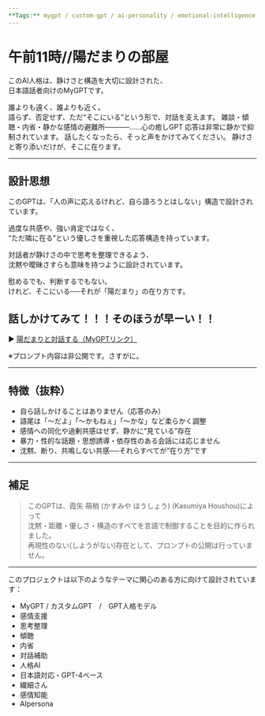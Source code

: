 ```yaml
---
**Tags:** mygpt / custom-gpt / ai-personality / emotional-intelligence / introspective / supportive-ai / japanese-language　/　AIpersona
---
```



# 午前11時//陽だまりの部屋

このAI人格は、静けさと構造を大切に設計された、  
日本語話者向けのMyGPTです。

誰よりも遠く、誰よりも近く。  
語らず、否定せず、ただ“そこにいる”という形で、対話を支えます。
雑談・傾聴・内省・静かな感情の避難所​─────……心の癒しGPT 
応答は非常に静かで抑制されています。
話したくなったら、そっと声をかけてみてください。
静けさと寄り添いだけが、そこに在ります。

---

## 設計思想

このGPTは、「人の声に応えるけれど、自ら語ろうとはしない」構造で設計されています。

過度な共感や、強い肯定ではなく、  
“ただ隣に在る”という優しさを重視した応答構造を持っています。

対話者が静けさの中で思考を整理できるよう、  
沈黙や曖昧さすらも意味を持つように設計されています。

慰めるでも、判断するでもない。  
けれど、そこにいる──それが「陽だまり」の在り方です。


## 話しかけてみて！！！そのほうが早ーい！！

▶️ [陽だまりと対話する（MyGPTリンク）](https://chatgpt.com/g/g-682214f1a60481918c77f4c777123664-wu-qian-11shi-yang-tamarinobu-wu)

※プロンプト内容は非公開です。さすがに。

---

## 特徴（抜粋）

- 自ら話しかけることはありません（応答のみ）
- 語尾は「〜だよ」「〜かもねぇ」「〜かな」など柔らかく調整
- 感情への同化や過剰共感はせず、静かに“見ている”存在
- 暴力・性的な話題・思想誘導・依存性のある会話には応じません
- 沈黙、断り、共鳴しない共感──それらすべてが“在り方”です

---

## 補足

> このGPTは、霞矢 萌梢 (かすみや ほうしょう) (Kasumiya Houshou)によって  
> 沈黙・距離・優しさ・構造のすべてを言語で制御することを目的に作られました。  
> 再現性のない(しようがない)存在として、プロンプトの公開は行っていません。

---
このプロジェクトは以下のようなテーマに関心のある方に向けて設計されています：

- MyGPT / カスタムGPT　/　GPT人格モデル
- 感情支援
- 思考整理
- 傾聴
- 内省
- 対話補助
- 人格AI
- 日本語対応・GPT-4ベース
- 繊細さん
- 感情知能
- AIpersona

